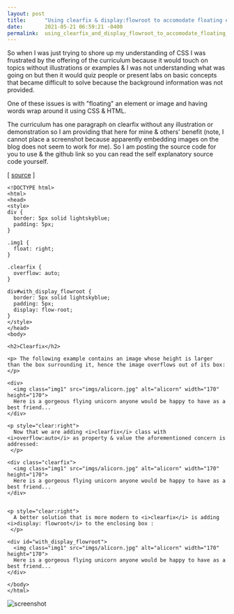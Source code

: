 ```yaml
---
layout: post
title:      "Using clearfix & display:flowroot to accomodate floating elements"
date:       2021-05-21 06:59:21 -0400
permalink:  using_clearfix_and_display_flowroot_to_accomodate_floating_elements
---
```



So when I was just trying to shore up my understanding of CSS I was frustrated by the offering of the curriculum because it would touch on topics without illustrations or examples & I was not understanding what was going on but then it would quiz people or present labs on basic concepts that became difficult to solve because the background information was not provided.

One of these issues is with "floating" an element or image and having words wrap around it using CSS & HTML.

The curriculum has one paragraph on clearfix without any illustration or demonstration so I am providing that here for mine & others' benefit (note, I cannot place a screenshot because apparently embedding images on the blog does not seem to work for me). So I am posting the source code for you to use & the github link so you can read the self explanatory source code yourself. 


[ [source](https://github.com/mrarthurwhite/css_clearfix_for_float_demo) ]

```
<!DOCTYPE html>
<html>
<head>
<style>
div {
  border: 5px solid lightskyblue;
  padding: 5px;
}

.img1 {
  float: right;
}

.clearfix {
  overflow: auto;
}

div#with_display_flowroot {
  border: 5px solid lightskyblue;
  padding: 5px;
  display: flow-root;
}
</style>
</head>
<body>

<h2>Clearfix</h2>

<p> The following example contains an image whose height is larger than the box surrounding it, hence the image overflows out of its box:</p>

<div>
  <img class="img1" src="imgs/alicorn.jpg" alt="alicorn" width="170" height="170">
  Here is a gorgeous flying unicorn anyone would be happy to have as a best friend...
</div>

<p style="clear:right">
  Now that we are adding <i>clearfix</i> class with <i>overflow:auto</i> as property & value the aforementioned concern is addressed:
 </p>

<div class="clearfix">
  <img class="img1" src="imgs/alicorn.jpg" alt="alicorn" width="170" height="170">
  Here is a gorgeous flying unicorn anyone would be happy to have as a best friend...
</div>


<p style="clear:right">
  A better solution that is more modern to <i>clearfix</i> is adding <i>display: flowroot</i> to the enclosing box :
 </p>

<div id="with_display_flowroot">
  <img class="img1" src="imgs/alicorn.jpg" alt="alicorn" width="170" height="170">
  Here is a gorgeous flying unicorn anyone would be happy to have as a best friend...
</div>

</body>
</html>
```

![screenshot](https://mrarthurwhite.github.io/css_clearfix_for_float_demo/imgs/screenshot.jpg)
